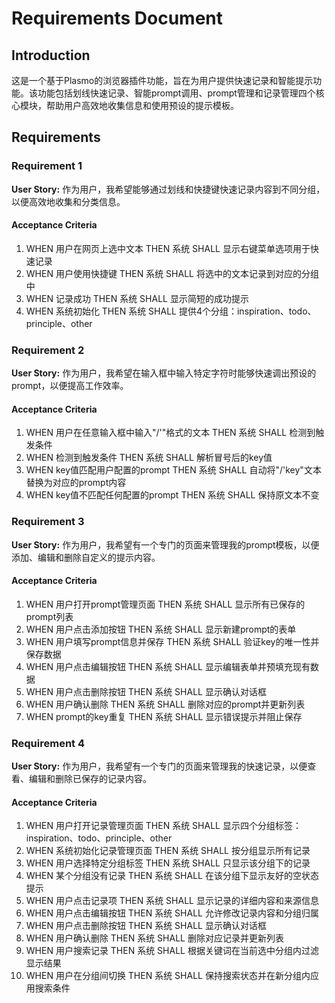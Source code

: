 # Requirements Document

## Introduction

这是一个基于Plasmo的浏览器插件功能，旨在为用户提供快速记录和智能提示功能。该功能包括划线快速记录、智能prompt调用、prompt管理和记录管理四个核心模块，帮助用户高效地收集信息和使用预设的提示模板。

## Requirements

### Requirement 1

**User Story:** 作为用户，我希望能够通过划线和快捷键快速记录内容到不同分组，以便高效地收集和分类信息。

#### Acceptance Criteria

1. WHEN 用户在网页上选中文本 THEN 系统 SHALL 显示右键菜单选项用于快速记录
2. WHEN 用户使用快捷键 THEN 系统 SHALL 将选中的文本记录到对应的分组中
3. WHEN 记录成功 THEN 系统 SHALL 显示简短的成功提示
4. WHEN 系统初始化 THEN 系统 SHALL 提供4个分组：inspiration、todo、principle、other

### Requirement 2

**User Story:** 作为用户，我希望在输入框中输入特定字符时能够快速调出预设的prompt，以便提高工作效率。

#### Acceptance Criteria

1. WHEN 用户在任意输入框中输入"/'"格式的文本 THEN 系统 SHALL 检测到触发条件
2. WHEN 检测到触发条件 THEN 系统 SHALL 解析冒号后的key值
3. WHEN key值匹配用户配置的prompt THEN 系统 SHALL 自动将"/'key"文本替换为对应的prompt内容
4. WHEN key值不匹配任何配置的prompt THEN 系统 SHALL 保持原文本不变

### Requirement 3

**User Story:** 作为用户，我希望有一个专门的页面来管理我的prompt模板，以便添加、编辑和删除自定义的提示内容。

#### Acceptance Criteria

1. WHEN 用户打开prompt管理页面 THEN 系统 SHALL 显示所有已保存的prompt列表
2. WHEN 用户点击添加按钮 THEN 系统 SHALL 显示新建prompt的表单
3. WHEN 用户填写prompt信息并保存 THEN 系统 SHALL 验证key的唯一性并保存数据
4. WHEN 用户点击编辑按钮 THEN 系统 SHALL 显示编辑表单并预填充现有数据
5. WHEN 用户点击删除按钮 THEN 系统 SHALL 显示确认对话框
6. WHEN 用户确认删除 THEN 系统 SHALL 删除对应的prompt并更新列表
7. WHEN prompt的key重复 THEN 系统 SHALL 显示错误提示并阻止保存

### Requirement 4

**User Story:** 作为用户，我希望有一个专门的页面来管理我的快速记录，以便查看、编辑和删除已保存的记录内容。

#### Acceptance Criteria

1. WHEN 用户打开记录管理页面 THEN 系统 SHALL 显示四个分组标签：inspiration、todo、principle、other
2. WHEN 系统初始化记录管理页面 THEN 系统 SHALL 按分组显示所有记录
3. WHEN 用户选择特定分组标签 THEN 系统 SHALL 只显示该分组下的记录
4. WHEN 某个分组没有记录 THEN 系统 SHALL 在该分组下显示友好的空状态提示
5. WHEN 用户点击记录项 THEN 系统 SHALL 显示记录的详细内容和来源信息
6. WHEN 用户点击编辑按钮 THEN 系统 SHALL 允许修改记录内容和分组归属
7. WHEN 用户点击删除按钮 THEN 系统 SHALL 显示确认对话框
8. WHEN 用户确认删除 THEN 系统 SHALL 删除对应记录并更新列表
9. WHEN 用户搜索记录 THEN 系统 SHALL 根据关键词在当前选中分组内过滤显示结果
10. WHEN 用户在分组间切换 THEN 系统 SHALL 保持搜索状态并在新分组内应用搜索条件